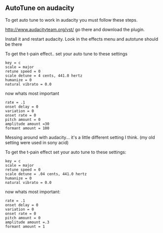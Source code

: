 ## AutoTune on audacity

To get auto tune to work in audacity you must follow these steps.

http://www.audacityteam.org/vst/ go there and download the plugin.

Install it and restart audacity. Look in the effects menu and autotune should be there

To get the t-pain effect.. set your auto tune to these settings
```
key = c
scale = major
retune speed = 0
scale detune = 4 cents, 441.0 hertz
humanize = 0
natural vibrato = 0.0
```

now whats most important
```
rate = .1
onset delay = 0
variation = 0
onset rate = 0
pitch amount = 0
amplitude amount =30
formant amount = 100
```

Messing around with audacity... it's a little different setting I think. (my old setting were used in sony acid)

To get the t-pain effect set your auto tune to these settings:

```
key = c
scale = major
retune speed = 0
scale detune = .04 cents, 441.0 hertz
humanize = 0
natural vibrato = 0.0
```

now whats most important:

```
rate = .1
onset delay = 0
variation = 0
onset rate = 0
pitch amount = 0
amplitude amount =.3
formant amount = 1
```
